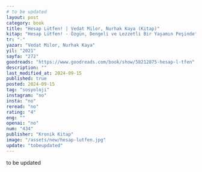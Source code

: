 ```yaml
---
# to be updated
layout: post
category: book
title: "Hesap Lütfen! | Vedat Milor, Nurhak Kaya (Kitap)"
kitap: "Hesap Lütfen! - Özgün, Dengeli ve Lezzetli Bir Yaşamın Peşinde"
tr: "-"
yazar: "Vedat Milor, Nurhak Kaya"
yil: "2021"
sayfa: "272"
goodreads: "https://www.goodreads.com/book/show/58212875-hesap-l-tfen"
description: ""
last_modified_at: 2024-09-15
published: true
posted: 2024-09-15
tag: "sosyoloji"
instagram: "no"
insta: "no"
reread: "no"
rating: "4"
eng: ""
openai: "no"
num: "434"
publisher: "Kronik Kitap"
image: "/assets/new/hesap-lutfen.jpg"
update: "tobeupdated"
---
```


to be updated
